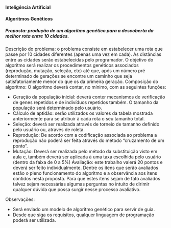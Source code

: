 #### Inteligência Artificial

#### Algoritmos Genéticos

##### Proposta: produção de um algoritmo genético para a descoberta da melhor rota entre 10 cidades.


 Descrição do problema: o problema consiste em estabelecer uma rota que passe por 10 cidades diferentes (apenas uma vez em cada). As distâncias entre as cidades serão estabelecidas pelo programador. 
O objetivo do algoritmo será realizar os procedimentos genéticos associados (reprodução, mutação, seleção, etc) até que, após um número pré determinado de gerações se encontre um caminho que seja satisfatoriamente menor do que os da primeira geração.
Composição do algoritmo: O algoritmo deverá contar, no mínimo, com as seguintes funções: 
- Geração da população inicial: deverá conter mecanismos de verificação de genes repetidos e de indivíduos repetidos também.
O tamanho da população será determinado pelo usuário.
- Cálculo de aptidão: serão utilizados os valores da tabela mostrada anteriormente para se atribuir à cada rota o seu tamanho total.
- Seleção: deverá ser realizada através de torneio de tamanho definido pelo usuário ou, através de roleta.
- Reprodução: De acordo com a codificação associada ao problema a reprodução não poderá ser feita através do método “cruzamento de um ponto”.
- Mutação: Deverá ser realizada pelo método da substituição visto em aula e, também deverá ser aplicada à uma taxa escolhida pelo usuário (dentro da faixa de 0 a 5%)
Avaliação: este trabalho valerá 20 pontos e deverá ser feito individualmente. Dentre os itens que serão avaliados estão o pleno funcionamento do algoritmo e a observância aos itens contidos nesta proposta. Para que estes itens sejam de fato avaliados talvez sejam necessárias algumas perguntas no intuito de dirimir qualquer dúvida que possa surgir nesse processo avaliativo.

Observações: 
- Será enviado um modelo de algoritmo genético para servir de guia.
- Desde que siga os requisitos, qualquer linguagem de programação poderá ser utilizada.